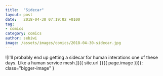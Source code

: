 ```yaml
---
title:  "Sidecar"
layout: post
date:   2018-04-30 07:19:02 +0100
tag:
- comics
category: comics
author: sebiwi
image: /assets/images/comics/2018-04-30-sidecar.jpg
---
```


![I'll probably end up getting a sidecar for human interations one of these days. Like a human service mesh.]({{ site.url }}{{ page.image }}){: class="bigger-image" }
